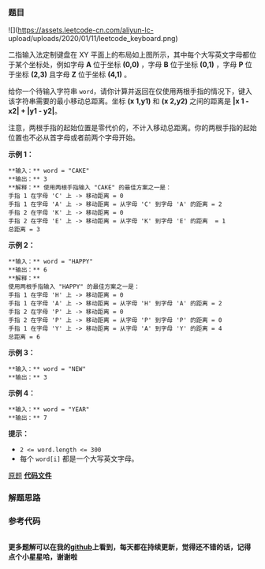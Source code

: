 ### 题目
![](https://assets.leetcode-cn.com/aliyun-lc-
upload/uploads/2020/01/11/leetcode_keyboard.png)

二指输入法定制键盘在 XY 平面上的布局如上图所示，其中每个大写英文字母都位于某个坐标处，例如字母  **A**  位于坐标  **(0,0)** ，字母
**B**  位于坐标  **(0,1)** ，字母  **P**  位于坐标  **(2,3)**  且字母 **Z**  位于坐标  **(4,1)**
。

给你一个待输入字符串 `word`，请你计算并返回在仅使用两根手指的情况下，键入该字符串需要的最小移动总距离。坐标  **(x 1,y1)** 和 **(x
2,y2)** 之间的距离是  **|x 1 \- x2| + |y1 \- y2|**。

注意，两根手指的起始位置是零代价的，不计入移动总距离。你的两根手指的起始位置也不必从首字母或者前两个字母开始。



**示例 1：**

    
    
    **输入：** word = "CAKE"
    **输出：** 3
    **解释：** 使用两根手指输入 "CAKE" 的最佳方案之一是： 
    手指 1 在字母 'C' 上 -> 移动距离 = 0 
    手指 1 在字母 'A' 上 -> 移动距离 = 从字母 'C' 到字母 'A' 的距离 = 2 
    手指 2 在字母 'K' 上 -> 移动距离 = 0 
    手指 2 在字母 'E' 上 -> 移动距离 = 从字母 'K' 到字母 'E' 的距离  = 1 
    总距离 = 3
    

**示例 2：**

    
    
    **输入：** word = "HAPPY"
    **输出：** 6
    **解释：**
    使用两根手指输入 "HAPPY" 的最佳方案之一是：
    手指 1 在字母 'H' 上 -> 移动距离 = 0
    手指 1 在字母 'A' 上 -> 移动距离 = 从字母 'H' 到字母 'A' 的距离 = 2
    手指 2 在字母 'P' 上 -> 移动距离 = 0
    手指 2 在字母 'P' 上 -> 移动距离 = 从字母 'P' 到字母 'P' 的距离 = 0
    手指 1 在字母 'Y' 上 -> 移动距离 = 从字母 'A' 到字母 'Y' 的距离 = 4
    总距离 = 6
    

**示例 3：**

    
    
    **输入：** word = "NEW"
    **输出：** 3
    

**示例 4：**

    
    
    **输入：** word = "YEAR"
    **输出：** 7
    



**提示：**

  * `2 <= word.length <= 300`
  * 每个 `word[i]` 都是一个大写英文字母。

[原题](https://leetcode-cn.com/problems/minimum-distance-to-type-a-word-using-two-fingers/)    **[代码文件]()**


### 解题思路




### 参考代码

```go


```




**更多题解可以在我的[github](https://github.com/LZH139/leetcode_Go)上看到，每天都在持续更新，觉得还不错的话，记得点个小星星哈，谢谢啦**
